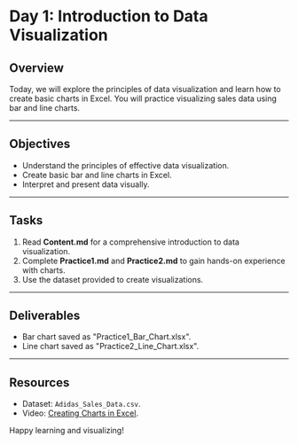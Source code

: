# Day 1: Introduction to Data Visualization

## Overview
Today, we will explore the principles of data visualization and learn how to create basic charts in Excel. You will practice visualizing sales data using bar and line charts.

---

## Objectives
- Understand the principles of effective data visualization.
- Create basic bar and line charts in Excel.
- Interpret and present data visually.

---

## Tasks
1. Read **Content.md** for a comprehensive introduction to data visualization.
2. Complete **Practice1.md** and **Practice2.md** to gain hands-on experience with charts.
3. Use the dataset provided to create visualizations.

---

## Deliverables
- Bar chart saved as "Practice1_Bar_Chart.xlsx".
- Line chart saved as "Practice2_Line_Chart.xlsx".

---

## Resources
- Dataset: `Adidas_Sales_Data.csv`.
- Video: [Creating Charts in Excel](https://www.youtube.com/results?search_query=creating+charts+in+excel).

Happy learning and visualizing!
